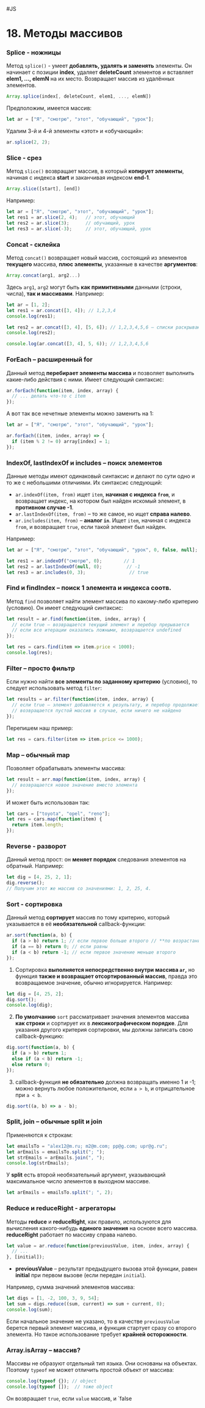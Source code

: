 #JS

# 18. Методы массивов

### **Splice - ножницы**

Метод `splice()` - умеет **добавлять, удалять и заменять** элементы. Он начинает с позиции **index**, удаляет **deleteCount** элементов и вставляет **elem1, ..., elemN** на их место. Возвращает массив из удалённых элементов.

```javascript
Array.splice(index[, deleteCount, elem1, ..., elemN])
```

Предположим, имеется массив:

```javascript
let ar = ["Я", "смотрю", "этот", "обучающий", "урок"];
```

Удалим 3-й и 4-й элементы «этот» и «обучающий»:

```javascript
ar.splice(2, 2);
```

### **Slice - срез**

Метод `slice()` возвращает массив, в который **копирует элементы**, начиная с индекса **start** и заканчивая индексом **end-1**.

```javascript
Array.slice([start], [end])
```

Например:

```javascript
let ar = ["Я", "смотрю", "этот", "обучающий", "урок"];
let res1 = ar.slice(2, 4);   // этот, обучающий
let res2 = ar.slice(3);      // обучающий, урок
let res3 = ar.slice(-3);     // этот, обучающий, урок
```

### **Concat - склейка**

Метод `concat()` возвращает новый массив, состоящий из элементов **текущего** массива, **плюс элементы**, указанные в качестве **аргументов**:

```javascript
Array.concat(arg1, arg2...)
```

Здесь `arg1`, `arg2` могут быть **как примитивными** данными (строки, числа), **так и массивами**. Например:

```javascript
let ar = [1, 2];
let res1 = ar.concat([3, 4]); // 1,2,3,4
console.log(res1);

let res2 = ar.concat([3, 4], [5, 6]); // 1,2,3,4,5,6 – списки раскрываются до примитивов, а объекты копируют ссылку в новый массив
console.log(res2);

console.log(ar.concat([3, 4], 5, 6)); // 1,2,3,4,5,6
```

### **ForEach – расширенный for**

Данный метод **перебирает элементы массива** и позволяет выполнить какие-либо действия с ними. Имеет следующий синтаксис:

```javascript
ar.forEach(function(item, index, array) {
  // ... делать что-то с item
});
```

А вот так все нечетные элементы можно заменить на 1:

```javascript
let ar = ["Я", "смотрю", "этот", "обучающий", "урок"];

ar.forEach((item, index, array) => {
  if (item % 2 != 0) array[index] = 1;
});
```

### **IndexOf, lastIndexOf и includes – поиск элементов**

Данные методы имеют одинаковый синтаксис и делают по сути одно и то же с небольшими отличиями. Их синтаксис следующий:

- `ar.indexOf(item, from)` ищет `item`, **начиная с индекса `from`**, и возвращает индекс, на котором был найден искомый элемент, в **противном случае -1**.
- `ar.lastIndexOf(item, from)` – то же самое, но ищет **справа налево**.
- `ar.includes(item, from)` – **аналог `in`**. Ищет `item`, начиная с индекса `from`, и возвращает `true`, если такой элемент был найден.

Например:

```javascript
let ar = ["Я", "смотрю", "этот", "обучающий", "урок", 0, false, null];

let res1 = ar.indexOf("смотрю", 0);        // 1
let res2 = ar.lastIndexOf(null, 0);         // -1
let res3 = ar.includes(0, 3);                // true
```

### **Find и findIndex – поиск 1 элемента и индекса соотв.**

Метод `find` позволяет найти элемент массива по какому-либо критерию (условию). Он имеет следующий синтаксис:

```javascript
let result = ar.find(function(item, index, array) {
  // если true – возвращается текущий элемент и перебор прерывается
  // если все итерации оказались ложными, возвращается undefined
});
```

```javascript
let res = cars.find(item => item.price < 1000);
console.log(res);
```

### **Filter – просто фильтр**

Если нужно найти **все элементы по заданному критерию** (условию), то следует использовать метод `filter`:

```javascript
let results = ar.filter(function(item, index, array) {
  // если true – элемент добавляется к результату, и перебор продолжается
  // возвращается пустой массив в случае, если ничего не найдено
});
```

Перепишем наш пример:

```javascript
let res = cars.filter(item => item.price <= 1000);
```

### **Map – обычный map**

Позволяет обрабатывать элементы массива:

```javascript
let result = arr.map(function(item, index, array) {
  // возвращается новое значение вместо элемента
});
```

И может быть использован так:

```javascript
let cars = ["toyota", "opel", "reno"];
let res = cars.map(function(item) {
  return item.length;
});
```

### **Reverse - разворот**

Данный метод прост: он **меняет порядок** следования элементов на обратный. Например:

```javascript
let dig = [4, 25, 2, 1];
dig.reverse();
// Получим этот же массив со значениями: 1, 2, 25, 4.
```

### **Sort - сортировка**

Данный метод **сортирует** массив по тому критерию, который указывается в её **необязательной** callback-функции:

```javascript
ar.sort(function(a, b) {
  if (a > b) return 1; // если первое больше второго // **по возрастанию**
  if (a == b) return 0; // если равны
  if (a < b) return -1; // если первое значение меньше второго
});
```

1. Сортировка **выполняется непосредственно внутри массива `ar`,** но функция **также и возвращает отсортированный массив**, правда это возвращаемое значение, обычно игнорируется. Например:

```javascript
let dig = [4, 25, 2];
dig.sort();
console.log(dig);
```

2. **По умолчанию** `sort` рассматривает значения элементов массива **как строки** и сортирует их в **лексикографическом порядке**. Для указания другого критерия сортировки, мы должны записать свою callback-функцию:

```javascript
dig.sort(function(a, b) {
  if (a > b) return 1;
  else if (a < b) return -1;
  else return 0;
});
```

3. callback-функция **не обязательно** должна возвращать именно 1 и -1; можно вернуть любое положительное, если `a > b`, и отрицательное при `a < b`.

```javascript
dig.sort((a, b) => a - b);
```

### **Split, join – обычные split и join**

Применяются к строкам:

```javascript
let emailsTo = "alex12@m.ru; m2@m.com; pp@g.com; upr@g.ru";
let arEmails = emailsTo.split("; ");
let strEmails = arEmails.join(", ");
console.log(strEmails);
```

У **split** есть второй необязательный аргумент, указывающий максимальное число элементов в выходном массиве.

```javascript
let arEmails = emailsTo.split("; ", 2);
```

### **Reduce и reduceRight - агрегаторы**

Методы **reduce** и **reduceRight**, как правило, используются для вычисления какого-нибудь **единого значения** на основе всего массива. **reduceRight** работает по массиву справа налево.

```javascript
let value = ar.reduce(function(previousValue, item, index, array) {
  // ...
}, [initial]);
```

- **previousValue** – результат предыдущего вызова этой функции, равен **initial** при первом вызове (если передан `initial`).

Например, сумма значений элементов массива:

```javascript
let digs = [1, -2, 100, 3, 9, 54];
let sum = digs.reduce((sum, current) => sum + current, 0);
console.log(sum);
```

Если начальное значение не указано, то в качестве `previousValue` берется первый элемент массива, и функция стартует сразу со второго элемента. Но такое использование требует **крайней осторожности**.

### **Array.isArray – массив?**

Массивы не образуют отдельный тип языка. Они основаны на объектах. Поэтому `typeof` не может отличить простой объект от массива:

```javascript
console.log(typeof {}); // object
console.log(typeof []);  // тоже object
```

Он возвращает `true`, если `value` массив, и `false